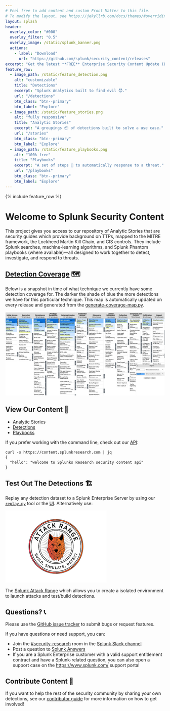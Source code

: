 ```yaml
---
# Feel free to add content and custom Front Matter to this file.
# To modify the layout, see https://jekyllrb.com/docs/themes/#overriding-theme-defaults
layout: splash
header:
  overlay_color: "#000"
  overlay_filter: "0.5"
  overlay_image: /static/splunk_banner.png
  actions:
    - label: "Download"
      url: "https://github.com/splunk/security_content/releases"
excerpt: "Get the latest **FREE** Enterprise Security Content Update (ESCU) App with over 400+ detections for Splunk."
feature_row:
  - image_path: /static/feature_detection.png
    alt: "customizable"
    title: "Detections"
    excerpt: "Splunk Analytics built to find evil 😈."
    url: "/detections"
    btn_class: "btn--primary"
    btn_label: "Explore"
  - image_path: /static/feature_stories.png
    alt: "fully responsive"
    title: "Analytic Stories"
    excerpt: "A groupings 📦 of detections built to solve a use case."
    url: "/stories"
    btn_class: "btn--primary"
    btn_label: "Explore"
  - image_path: /static/feature_playbooks.png
    alt: "100% free"
    title: "Playbooks"
    excerpt: "A set of steps 🐾 to automatically response to a threat."
    url: "/playbooks"
    btn_class: "btn--primary"
    btn_label: "Explore"  
---
```



{% include feature_row %}  

# Welcome to Splunk Security Content

This project gives you access to our repository of Analytic Stories that are security guides which provide background on TTPs, mapped to the MITRE framework, the Lockheed Martin Kill Chain, and CIS controls. They include Splunk searches, machine-learning algorithms, and Splunk Phantom playbooks (where available)—all designed to work together to detect, investigate, and respond to threats.

## [Detection Coverage](https://mitremap.splunkresearch.com/) 🗺
Below is a snapshot in time of what technique we currently have some detection coverage for. The darker the shade of blue the more detections we have for this particular technique. This map is automatically updated on every release and generated from the [generate-coverage-map.py](https://github.com/splunk/security_content/blob/develop/bin/generate-coverage-map.py).

![](mitre-map/coverage.png)

## View Our Content 🔎

* [Analytic Stories](/detections)
* [Detections](/stories)
* [Playbooks](/playbooks)

If you prefer working with the command line, check out our [API](https://docs.splunkresearch.com/?version=latest):

```
curl -s https://content.splunkresearch.com | jq
{
  "hello": "welcome to Splunks Research security content api"
}
```

## Test Out The Detections 🏗

Replay any detection dataset to a Splunk Enterprise Server by using our [`replay.py`](https://github.com/splunk/attack_data#using-replaypy) tool or the [UI](https://github.com/splunk/attack_data#using-ui). Alternatively use:  

![](static/attack_range.png)

The [Splunk Attack Range](https://github.com/splunk/attack_range) which allows you to create a isolated environment to launch attacks and test/build detections.

## Questions? 📞 
Please use the [GitHub issue tracker](https://github.com/splunk/attack_range/issues) to submit bugs or request features.

If you have questions or need support, you can:

* Join the [#security-research](https://splunk-usergroups.slack.com/archives/C1S5BEF38) room in the [Splunk Slack channel](http://splunk-usergroups.slack.com)
* Post a question to [Splunk Answers](http://answers.splunk.com)
* If you are a Splunk Enterprise customer with a valid support entitlement contract and have a Splunk-related question, you can also open a support case on the https://www.splunk.com/ support portal

## Contribute Content 🥰
If you want to help the rest of the security community by sharing your own detections, see our [contributor guide](https://github.com/splunk/security_content/wiki/Contributing-to-the-Project) for more information on how to get involved!